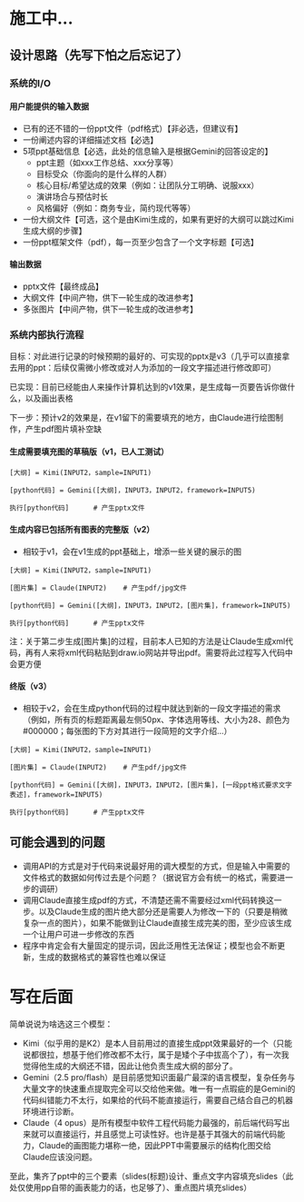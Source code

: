 # 施工中...
## 设计思路（先写下怕之后忘记了）
### 系统的I/O
#### 用户能提供的输入数据
- 已有的还不错的一份ppt文件（pdf格式）【非必选，但建议有】
- 一份阐述内容的详细描述文档【必选】
- 5项ppt基础信息【必选，此处的信息输入是根据Gemini的回答设定的】
  - ppt主题（如xxx工作总结、xxx分享等）
  - 目标受众（你面向的是什么样的人群）
  - 核心目标/希望达成的效果（例如：让团队分工明确、说服xxx）
  - 演讲场合与预估时长
  - 风格偏好（例如：商务专业，简约现代等等）
- 一份大纲文件【可选，这个是由Kimi生成的，如果有更好的大纲可以跳过Kimi生成大纲的步骤】
- 一份ppt框架文件（pdf），每一页至少包含了一个文字标题【可选】

#### 输出数据
- pptx文件【最终成品】
- 大纲文件【中间产物，供下一轮生成的改进参考】
- 多张图片【中间产物，供下一轮生成的改进参考】

### 系统内部执行流程
目标：对此进行记录的时候预期的最好的、可实现的pptx是v3（几乎可以直接拿去用的ppt：后续仅需微小修改或对人为添加的一段文字描述进行修改即可）  

已实现：目前已经能由人来操作计算机达到的v1效果，是生成每一页要告诉你做什么，以及画出表格  

下一步：预计v2的效果是，在v1留下的需要填充的地方，由Claude进行绘图制作，产生pdf图片填补空缺

#### 生成需要填充图的草稿版（v1，已人工测试）
```
[大纲] = Kimi(INPUT2，sample=INPUT1)

[python代码] = Gemini([大纲]，INPUT3，INPUT2，framework=INPUT5)

执行[python代码]      # 产生pptx文件
```

#### 生成内容已包括所有图表的完整版（v2）
- 相较于v1，会在v1生成的ppt基础上，增添一些关键的展示的图
```
[大纲] = Kimi(INPUT2，sample=INPUT1)

[图片集] = Claude(INPUT2)    # 产生pdf/jpg文件

[python代码] = Gemini([大纲]，INPUT3，INPUT2，[图片集]，framework=INPUT5)

执行[python代码]      # 产生pptx文件
```

注：关于第二步生成[图片集]的过程，目前本人已知的方法是让Claude生成xml代码，再有人来将xml代码粘贴到draw.io网站并导出pdf。需要将此过程写入代码中会更方便

#### 终版（v3）
- 相较于v2，会在生成python代码的过程中就达到新的一段文字描述的需求（例如，所有页的标题距离最左侧50px、字体选用等线、大小为28、颜色为#000000；每张图的下方对其进行一段简短的文字介绍...）
```
[大纲] = Kimi(INPUT2，sample=INPUT1)

[图片集] = Claude(INPUT2)    # 产生pdf/jpg文件

[python代码] = Gemini([大纲]，INPUT3，INPUT2，[图片集]，[一段ppt格式要求文字表述]，framework=INPUT5)

执行[python代码]      # 产生pptx文件
```


## 可能会遇到的问题
- 调用API的方式是对于代码来说最好用的调大模型的方式，但是输入中需要的文件格式的数据如何传过去是个问题？（据说官方会有统一的格式，需要进一步的调研）
- 调用Claude直接生成pdf的方式，不清楚还需不需要经过xml代码转换这一步。以及Claude生成的图片绝大部分还是需要人为修改一下的（只要是稍微复杂一点的图片），如果不能做到让Claude直接生成完美的图，至少应该生成一个让用户可进一步修改的东西
- 程序中肯定会有大量固定的提示词，因此泛用性无法保证；模型也会不断更新，生成的数据格式的兼容性也难以保证

# 写在后面
简单说说为啥选这三个模型：
- Kimi（似乎用的是K2）是本人目前用过的直接生成ppt效果最好的一个（只能说都很拉，想基于他们修改都不太行，属于是矮个子中拔高个了），有一次我觉得他生成的大纲还不错，因此让他负责生成大纲的部分了。
- Gemini（2.5 pro/flash）是目前感觉知识面最广最深的语言模型，复杂任务与大量文字的快速重点提取完全可以交给他来做。唯一有一点瑕疵的是Gemini的代码纠错能力不太行，如果给的代码不能直接运行，需要自己结合自己的机器环境进行诊断。
- Claude（4 opus）是所有模型中软件工程代码能力最强的，前后端代码写出来就可以直接运行，并且感觉上可读性好。也许是基于其强大的前端代码能力，Claude的画图能力堪称一绝，因此PPT中需要展示的结构化图交给Claude应该没问题。

至此，集齐了ppt中的三个要素（slides(标题)设计、重点文字内容填充slides（此处仅使用pp自带的画表能力的话，也足够了）、重点图片填充slides）
